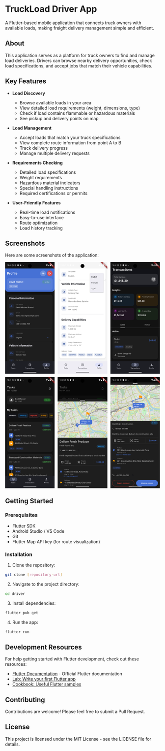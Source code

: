 # TruckLoad Driver App

A Flutter-based mobile application that connects truck owners with available loads, making freight delivery management simple and efficient.

## About
This application serves as a platform for truck owners to find and manage load deliveries. Drivers can browse nearby delivery opportunities, check load specifications, and accept jobs that match their vehicle capabilities.

## Key Features

- **Load Discovery**
  - Browse available loads in your area
  - View detailed load requirements (weight, dimensions, type)
  - Check if load contains flammable or hazardous materials
  - See pickup and delivery points on map

- **Load Management**
  - Accept loads that match your truck specifications
  - View complete route information from point A to B
  - Track delivery progress
  - Manage multiple delivery requests

- **Requirements Checking**
  - Detailed load specifications
  - Weight requirements
  - Hazardous material indicators
  - Special handling instructions
  - Required certifications or permits

- **User-Friendly Features**
  - Real-time load notifications
  - Easy-to-use interface
  - Route optimization
  - Load history tracking

## Screenshots

Here are some screenshots of the application:

<div style="display: grid; grid-template-columns: repeat(3, 1fr); gap: 10px;">
  <img src="lib/screenshots/Screenshot_1741988446.png" width="200">
  <img src="lib/screenshots/Screenshot_1741988454.png" width="200">
  <img src="lib/screenshots/Screenshot_1741988470.png" width="200">
  <img src="lib/screenshots/Screenshot_1741988475.png" width="200">
  <img src="lib/screenshots/Screenshot_1741988479.png" width="200">
  <img src="lib/screenshots/Screenshot_1741988500.png" width="200">
</div>

## Getting Started

### Prerequisites

- Flutter SDK
- Android Studio / VS Code
- Git
- Flutter Map API key (for route visualization)

### Installation

1. Clone the repository:
```bash
git clone [repository-url]
```

2. Navigate to the project directory:
```bash
cd driver
```

3. Install dependencies:
```bash
flutter pub get
```

4. Run the app:
```bash
flutter run
```

## Development Resources

For help getting started with Flutter development, check out these resources:

- [Flutter Documentation](https://docs.flutter.dev/) - Official Flutter documentation
- [Lab: Write your first Flutter app](https://docs.flutter.dev/get-started/codelab)
- [Cookbook: Useful Flutter samples](https://docs.flutter.dev/cookbook)

## Contributing

Contributions are welcome! Please feel free to submit a Pull Request.

## License

This project is licensed under the MIT License - see the LICENSE file for details.

